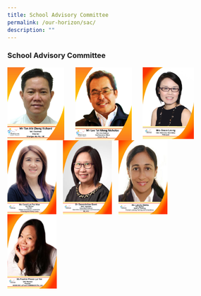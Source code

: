 ```yaml
---
title: School Advisory Committee
permalink: /our-horizon/sac/
description: ""
---
```


### **School Advisory Committee**

<img src="/images/sac1.jpg" style="width:25.5%;margin-right:25px;" align = "left">
<img src="/images/sac2.jpg" style="width:25.5%;margin-right:25px;" align = "left">
<img src="/images/sac3.jpg" style="width:23%;margin-right:25px;" align = "left">

<br clear="left">

<img src="/images/sac4.jpg" style="width:22%;margin-right:15px;" align = "left">
<img src="/images/sac5.jpg" style="width:22%;margin-right:15px;" align = "left">
<img src="/images/sac6.jpg" style="width:22%;margin-right:15px;" align = "left">
<img src="/images/sac7.jpg" style="width:22.3%;margin-right:15px;" align = "left">

<br clear="left">

